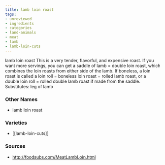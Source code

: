 ```yaml
---
title: lamb loin roast
tags:
- unreviewed
- ingredients
- categories
- land-animals
- meat
- lamb
- lamb-loin-cuts
---
```

lamb loin roast This is a very tender, flavorful, and expensive roast. If you want more servings, you can get a saddle of lamb = double loin roast, which combines the loin roasts from either side of the lamb. If boneless, a loin roast is called a loin roll = boneless loin roast = rolled lamb roast, or a double loin roll = rolled double lamb roast if made from the saddle. Substitutes: leg of lamb

### Other Names

* lamb loin roast

### Varieties

* [[lamb-loin-cuts]]

### Sources
* http://foodsubs.com/MeatLambLoin.html
